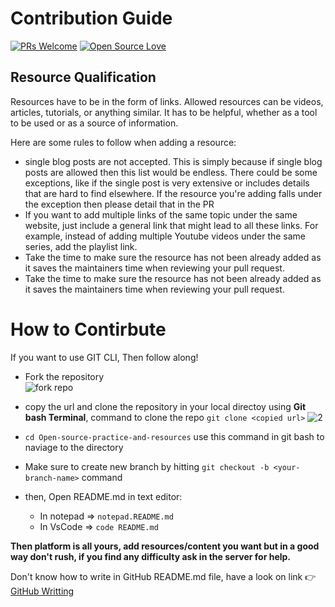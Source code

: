 # Contribution Guide
[![PRs Welcome](https://img.shields.io/badge/PRs-welcome-brightgreen.svg?style=flat-square)](https://makeapullrequest.com)
[![Open Source Love](https://firstcontributions.github.io/open-source-badges/badges/open-source-v1/open-source.svg)](https://github.com/firstcontributions/open-source-badges)

## Resource Qualification
Resources have to be in the form of links. Allowed resources can be videos, articles, tutorials, or anything similar. It has to be helpful, whether as a tool to be used or as a source of information.

Here are some rules to follow when adding a resource: 

* single blog posts are not accepted. This is simply because if single blog posts are allowed then this list would be endless. There could be some exceptions, like if the single post is very extensive or includes details that are hard to find elsewhere. If the resource you're adding falls under the exception then please detail that in the PR
* If you want to add multiple links of the same topic under the same website, just include a general link that might lead to all these links. For example, instead of adding multiple Youtube videos under the same series, add the playlist link.
* Take the time to make sure the resource has not been already added as it saves the maintainers time when reviewing your pull request.
* Take the time to make sure the resource has not been already added as it saves the maintainers time when reviewing your pull request.


# How to Contirbute
If you want to use GIT CLI, Then follow along!

* Fork the repository  
![fork repo](https://user-images.githubusercontent.com/75534912/189517485-d55527ac-9691-4a06-ab4c-d062eb9f2b0f.jpg)

* copy the url and clone the repository in your local directoy using **Git bash Terminal**, command to clone the repo `git clone <copied url>`
![2](https://user-images.githubusercontent.com/75534912/189518091-a59611bb-e9de-4c48-ad41-fbc420f9c672.jpg)
* `cd Open-source-practice-and-resources` use this command in git bash to naviage to the directory
* Make sure to create new branch by hitting `git checkout -b <your-branch-name>` command
* then, Open README.md in text editor:
  * In notepad => `notepad.README.md`
  * In VsCode => `code README.md`

**Then platform is all yours, add resources/content you want but in a good way don't rush, if you find any difficulty ask in the server for help.**

Don't know how to write in GitHub README.md file, have a look on link 👉	
[GitHub Writting](https://docs.github.com/en/get-started/writing-on-github/getting-started-with-writing-and-formatting-on-github/basic-writing-and-formatting-syntax)

